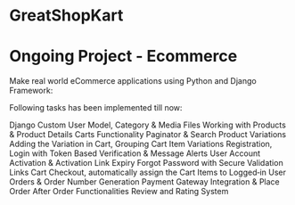 # GreatShopKart
# Ongoing Project - Ecommerce

Make real world eCommerce applications using Python and Django Framework:

Following tasks has been implemented till now:

Django Custom User Model, Category & Media Files Working with Products & Product Details
Carts Functionality
Paginator & Search
Product Variations
Adding the Variation in Cart, Grouping Cart Item Variations Registration, Login with Token Based Verification & Message Alerts User Account Activation & Activation Link Expiry
Forgot Password with Secure Validation Links
Cart Checkout, automatically assign the Cart Items to Logged‐in User Orders & Order Number Generation
Payment Gateway Integration & Place Order
After Order Functionalities
Review and Rating System


